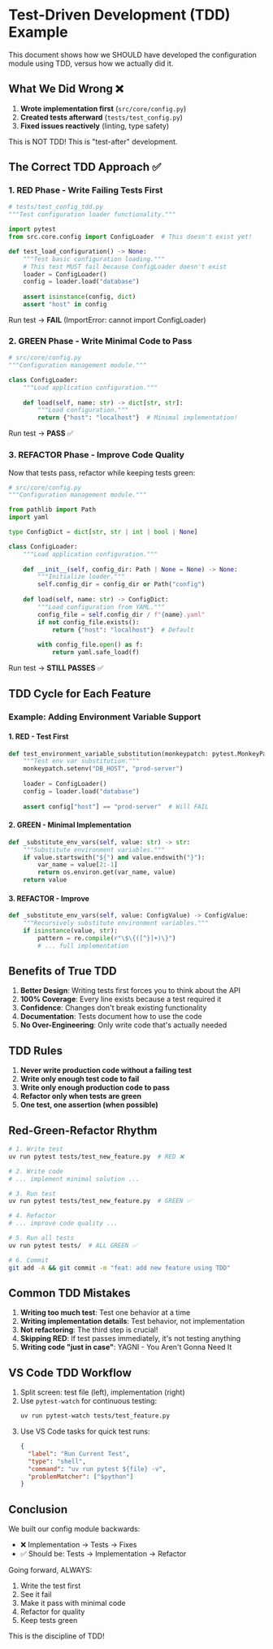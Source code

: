 # Test-Driven Development (TDD) Example

This document shows how we SHOULD have developed the configuration module using TDD, versus how we actually did it.

## What We Did Wrong ❌

1. **Wrote implementation first** (`src/core/config.py`)
2. **Created tests afterward** (`tests/test_config.py`)  
3. **Fixed issues reactively** (linting, type safety)

This is NOT TDD! This is "test-after" development.

## The Correct TDD Approach ✅

### 1. RED Phase - Write Failing Tests First

```python
# tests/test_config_tdd.py
"""Test configuration loader functionality."""

import pytest
from src.core.config import ConfigLoader  # This doesn't exist yet!

def test_load_configuration() -> None:
    """Test basic configuration loading."""
    # This test MUST fail because ConfigLoader doesn't exist
    loader = ConfigLoader()
    config = loader.load("database")
    
    assert isinstance(config, dict)
    assert "host" in config
```

Run test → **FAIL** (ImportError: cannot import ConfigLoader)

### 2. GREEN Phase - Write Minimal Code to Pass

```python
# src/core/config.py
"""Configuration management module."""

class ConfigLoader:
    """Load application configuration."""
    
    def load(self, name: str) -> dict[str, str]:
        """Load configuration."""
        return {"host": "localhost"}  # Minimal implementation!
```

Run test → **PASS** ✅

### 3. REFACTOR Phase - Improve Code Quality

Now that tests pass, refactor while keeping tests green:

```python
# src/core/config.py
"""Configuration management module."""

from pathlib import Path
import yaml

type ConfigDict = dict[str, str | int | bool | None]

class ConfigLoader:
    """Load application configuration."""
    
    def __init__(self, config_dir: Path | None = None) -> None:
        """Initialize loader."""
        self.config_dir = config_dir or Path("config")
    
    def load(self, name: str) -> ConfigDict:
        """Load configuration from YAML."""
        config_file = self.config_dir / f"{name}.yaml"
        if not config_file.exists():
            return {"host": "localhost"}  # Default
        
        with config_file.open() as f:
            return yaml.safe_load(f)
```

Run test → **STILL PASSES** ✅

## TDD Cycle for Each Feature

### Example: Adding Environment Variable Support

#### 1. RED - Test First
```python
def test_environment_variable_substitution(monkeypatch: pytest.MonkeyPatch) -> None:
    """Test env var substitution."""
    monkeypatch.setenv("DB_HOST", "prod-server")
    
    loader = ConfigLoader()
    config = loader.load("database")
    
    assert config["host"] == "prod-server"  # Will FAIL
```

#### 2. GREEN - Minimal Implementation
```python
def _substitute_env_vars(self, value: str) -> str:
    """Substitute environment variables."""
    if value.startswith("${") and value.endswith("}"):
        var_name = value[2:-1]
        return os.environ.get(var_name, value)
    return value
```

#### 3. REFACTOR - Improve
```python
def _substitute_env_vars(self, value: ConfigValue) -> ConfigValue:
    """Recursively substitute environment variables."""
    if isinstance(value, str):
        pattern = re.compile(r"\$\{([^}]+)\}")
        # ... full implementation
```

## Benefits of True TDD

1. **Better Design**: Writing tests first forces you to think about the API
2. **100% Coverage**: Every line exists because a test required it
3. **Confidence**: Changes don't break existing functionality
4. **Documentation**: Tests document how to use the code
5. **No Over-Engineering**: Only write code that's actually needed

## TDD Rules

1. **Never write production code without a failing test**
2. **Write only enough test code to fail**
3. **Write only enough production code to pass**
4. **Refactor only when tests are green**
5. **One test, one assertion (when possible)**

## Red-Green-Refactor Rhythm

```bash
# 1. Write test
uv run pytest tests/test_new_feature.py  # RED ❌

# 2. Write code
# ... implement minimal solution ...

# 3. Run test
uv run pytest tests/test_new_feature.py  # GREEN ✅

# 4. Refactor
# ... improve code quality ...

# 5. Run all tests
uv run pytest tests/  # ALL GREEN ✅

# 6. Commit
git add -A && git commit -m "feat: add new feature using TDD"
```

## Common TDD Mistakes

1. **Writing too much test**: Test one behavior at a time
2. **Writing implementation details**: Test behavior, not implementation
3. **Not refactoring**: The third step is crucial!
4. **Skipping RED**: If test passes immediately, it's not testing anything
5. **Writing code "just in case"**: YAGNI - You Aren't Gonna Need It

## VS Code TDD Workflow

1. Split screen: test file (left), implementation (right)
2. Use `pytest-watch` for continuous testing:
   ```bash
   uv run pytest-watch tests/test_feature.py
   ```
3. Use VS Code tasks for quick test runs:
   ```json
   {
     "label": "Run Current Test",
     "type": "shell",
     "command": "uv run pytest ${file} -v",
     "problemMatcher": ["$python"]
   }
   ```

## Conclusion

We built our config module backwards:
- ❌ Implementation → Tests → Fixes
- ✅ Should be: Tests → Implementation → Refactor

Going forward, ALWAYS:
1. Write the test first
2. See it fail
3. Make it pass with minimal code
4. Refactor for quality
5. Keep tests green

This is the discipline of TDD!